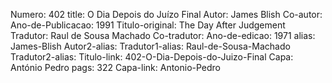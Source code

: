 Numero: 402
title: O Dia Depois do Juízo Final
Autor: James Blish
Co-autor: 
Ano-de-Publicacao: 1991
Titulo-original: The Day After Judgement
Tradutor: Raul de Sousa Machado
Co-tradutor: 
Ano-de-edicao: 1971
alias: James-Blish
Autor2-alias: 
Tradutor1-alias: Raul-de-Sousa-Machado
Tradutor2-alias: 
Titulo-link: 402-O-Dia-Depois-do-Juizo-Final
Capa: António Pedro
pags: 322
Capa-link: Antonio-Pedro